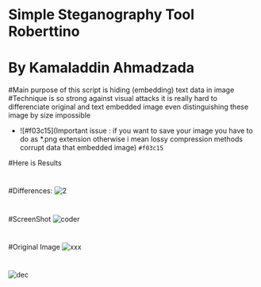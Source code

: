 # Simple Steganography Tool Roberttino
#       By Kamaladdin Ahmadzada
#Main purpose of this script is hiding (embedding) text data in image
#Technique is so strong against visual attacks it is really hard to differenciate original and text embedded image even distinguishing these image by size impossible 

- ![#f03c15](Important issue : if you want to save your image you have to do as *.png extension otherwise i mean lossy compression methods corrupt data that embedded image) `#f03c15`


#Here is Results
#
#Differences:
![2](https://user-images.githubusercontent.com/39130214/54073194-8110f800-4284-11e9-968b-13bf3d74912f.png)
#
#ScreenShot 
![coder](https://user-images.githubusercontent.com/39130214/54073203-9be36c80-4284-11e9-8fda-c200ab58ec7d.png)
#
#Original Image
![xxx](https://user-images.githubusercontent.com/39130214/54073207-b0276980-4284-11e9-9db4-70e9ed040517.jpg)
#
#
![dec](https://user-images.githubusercontent.com/39130214/54073210-bae1fe80-4284-11e9-97a4-3a2591541552.png)


